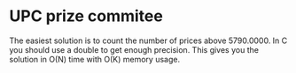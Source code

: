 # UPC prize commitee
The easiest solution is to count the number of prices above 5790.0000.
In C you should use a double to get enough precision.
This gives you the solution in O(N) time with O(K) memory usage.
